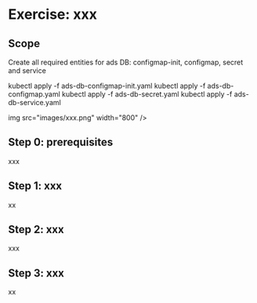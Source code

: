 # Exercise: xxx


## Scope

Create all required entities for ads DB: configmap-init, configmap, secret and service

kubectl apply -f ads-db-configmap-init.yaml 
kubectl apply -f ads-db-configmap.yaml 
kubectl apply -f ads-db-secret.yaml 
kubectl apply -f ads-db-service.yaml 

img src="images/xxx.png" width="800" />

## Step 0: prerequisites
xxx

## Step 1: xxx
xx

## Step 2: xxx
xxx


## Step 3: xxx
xx

